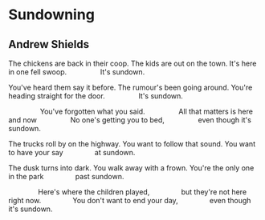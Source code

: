 # Sundowning
## Andrew Shields
The chickens are back in their coop.
The kids are out on the town.
It's here in one fell swoop.
                It's sundown.

You've heard them say it before.
The rumour's been going around.
You're heading straight for the door.
                It's sundown.

                You've forgotten what you said.
                All that matters is here and now
                No one's getting you to bed,
                even though it's sundown.

The trucks roll by on the highway.
You want to follow that sound.
You want to have your say
               at sundown.

The dusk turns into dark.
You walk away with a frown.
You're the only one in the park
               past sundown.

               Here's where the children played,
               but they're not here right now.
               You don't want to end your day,
               even though it's sundown.
